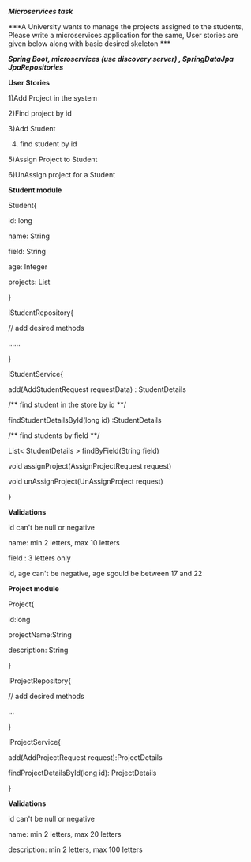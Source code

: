 
***Microservices task***

***A University wants to manage the projects assigned to the students, Please write a microservices application for the same, User stories are given below along with basic desired skeleton ***

***Spring Boot, microservices (use discovery server) , SpringDataJpa JpaRepositories***


**User Stories**

1)Add Project in the system

2)Find project by id

3)Add Student

4) find student by id

5)Assign Project to Student

6)UnAssign project for a Student
  
  



**Student module**

Student{

id: long

name: String

field: String

age: Integer

 projects: List<Long>

}


IStudentRepository{

// add desired methods

......

}



IStudentService{

add(AddStudentRequest requestData) : StudentDetails

/** find student in the store by id **/ 

findStudentDetailsById(long id) :StudentDetails

/** find students by field **/ 

List< StudentDetails > findByField(String field)

void assignProject(AssignProjectRequest request) 

void unAssignProject(UnAssignProject request)

}



**Validations**

 id can't be null  or negative

name: min 2 letters, max 10 letters

field : 3 letters only

id, age can't be negative, age sgould be between 17 and 22





  **Project module**

  
  Project{
  
  id:long
  
  projectName:String

  description: String
    
  }

 IProjectRepository{

// add desired methods
 
 ...
 
 }
 
 IProjectService{
 
  add(AddProjectRequest request):ProjectDetails
 
  findProjectDetailsById(long id): ProjectDetails
 
 }
 
   
  **Validations**

id can't be null  or negative

name: min 2 letters, max 20 letters

description: min 2 letters, max 100 letters

